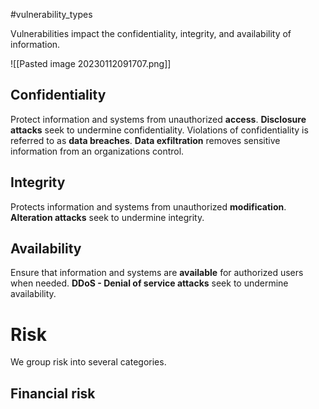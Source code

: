 #vulnerability_types

Vulnerabilities impact the confidentiality, integrity, and availability of information.

![[Pasted image 20230112091707.png]]

## Confidentiality 
Protect information and systems from unauthorized **access**. 
**Disclosure attacks** seek to undermine confidentiality. 
Violations of confidentiality is referred to as **data breaches**. 
**Data exfiltration** removes sensitive information from an organizations control.

## Integrity
Protects information and systems from unauthorized **modification**. 
**Alteration attacks** seek to undermine integrity.

## Availability
Ensure that information and systems are **available** for authorized users when needed.
**DDoS - Denial of service attacks** seek to undermine availability.

# Risk
We group risk into several categories.

## Financial risk
